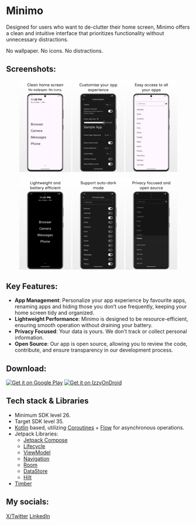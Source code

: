 # Minimo

Designed for users who want to de-clutter their home screen, Minimo offers a clean and intuitive
interface that prioritizes functionality without unnecessary distractions.

No wallpaper. No icons. No distractions.

## Screenshots:

<p align="center">
  <img src="fastlane/metadata/android/en-US/images/phoneScreenshots/01.png" alt="Screenshot 1" width="28%" />
  <img src="fastlane/metadata/android/en-US/images/phoneScreenshots/02.png" alt="Screenshot 2" width="28%" />
  <img src="fastlane/metadata/android/en-US/images/phoneScreenshots/03.png" alt="Screenshot 3" width="28%" />
</p>

<p align="center">
  <img src="fastlane/metadata/android/en-US/images/phoneScreenshots/04.png" alt="Screenshot 4" width="28%" />
  <img src="fastlane/metadata/android/en-US/images/phoneScreenshots/05.png" alt="Screenshot 5" width="28%" />
  <img src="fastlane/metadata/android/en-US/images/phoneScreenshots/06.png" alt="Screenshot 6" width="28%" />
</p>

## Key Features:

- **App Management**: Personalize your app experience by favourite apps, renaming apps and hiding
  those you don’t use frequently, keeping your home screen tidy and organized.
- **Lightweight Performance**: Minimo is designed to be resource-efficient, ensuring smooth
  operation without draining your battery.
- **Privacy Focused**: Your data is yours. We don’t track or collect personal information.
- **Open Source**: Our app is open source, allowing you to review the code, contribute, and ensure
  transparency in our development process.

## Download:

[<img src="https://play.google.com/intl/en_us/badges/static/images/badges/en_badge_web_generic.png"
alt="Get it on Google Play"
height="80">](https://play.google.com/store/apps/details?id=com.minimo.launcher)
[<img src="https://gitlab.com/IzzyOnDroid/repo/-/raw/master/assets/IzzyOnDroid.png"
alt="Get it on IzzyOnDroid"
height="80">](https://apt.izzysoft.de/fdroid/index/apk/com.minimo.launcher)

## Tech stack & Libraries

- Minimum SDK level 26.
- Target SDK level 35.
- [Kotlin](https://kotlinlang.org/) based,
  utilizing [Coroutines](https://github.com/Kotlin/kotlinx.coroutines) + [Flow](https://kotlin.github.io/kotlinx.coroutines/kotlinx-coroutines-core/kotlinx.coroutines.flow/)
  for asynchronous operations.
- Jetpack Libraries:
  - [Jetpack Compose](https://developer.android.com/compose)
  - [Lifecycle](https://developer.android.com/jetpack/androidx/releases/lifecycle)
  - [ViewModel](https://developer.android.com/topic/libraries/architecture/viewmodel)
  - [Navigation](https://developer.android.com/guide/navigation)
  - [Room](https://developer.android.com/jetpack/androidx/releases/room)
  - [DataStore](https://developer.android.com/jetpack/androidx/releases/datastore)
  - [Hilt](https://dagger.dev/hilt/)
- [Timber](https://github.com/JakeWharton/timber)

## My socials:

[X/Twitter](https://x.com/VaibhavLakhera)
[LinkedIn](https://www.linkedin.com/in/vaibhav-lakhera/)
